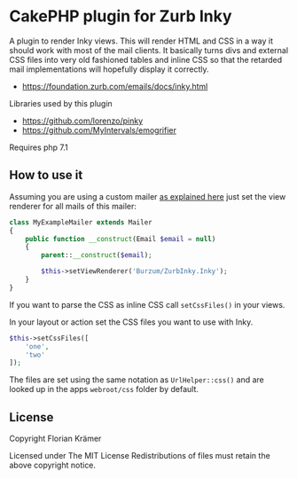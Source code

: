 # CakePHP plugin for Zurb Inky

A plugin to render Inky views. This will render HTML and CSS in a way it should work with most of the mail clients. It basically turns divs and
external CSS files into very old fashioned tables and inline CSS so that the retarded mail implementations will hopefully display it correctly. 

 * https://foundation.zurb.com/emails/docs/inky.html

Libraries used by this plugin

 * https://github.com/lorenzo/pinky
 * https://github.com/MyIntervals/emogrifier

Requires php 7.1

## How to use it

Assuming you are using a custom mailer [as explained here](https://book.cakephp.org/3.0/en/core-libraries/email.html#creating-reusable-emails) just set the view renderer for all mails of this mailer: 

```php
class MyExampleMailer extends Mailer
{
	public function __construct(Email $email = null)
	{
		parent::__construct($email);

		$this->setViewRenderer('Burzum/ZurbInky.Inky');
	}
}
```

If you want to parse the CSS as inline CSS call `setCssFiles()` in your views.

In your layout or action set the CSS files you want to use with Inky.

```php
$this->setCssFiles([
	'one',
	'two'
]);
```

The files are set using the same notation as `UrlHelper::css()` and are looked up in the apps `webroot/css` folder by default.

## License

Copyright Florian Krämer

Licensed under The MIT License
Redistributions of files must retain the above copyright notice.
